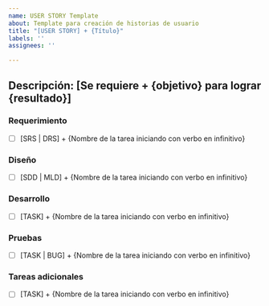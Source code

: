 ```yaml
---
name: USER STORY Template
about: Template para creación de historias de usuario
title: "[USER STORY] + {Título}"
labels: ''
assignees: ''

---
```


## **Descripción:**  [Se requiere + {objetivo} para lograr {resultado}]

### Requerimiento
- [ ] [SRS | DRS] + {Nombre de la tarea iniciando con verbo en infinitivo} 

### Diseño
- [ ] [SDD | MLD] + {Nombre de la tarea iniciando con verbo en infinitivo} 

### Desarrollo 
- [ ] [TASK] + {Nombre de la tarea iniciando con verbo en infinitivo} 

### Pruebas 
- [ ] [TASK | BUG] + {Nombre de la tarea iniciando con verbo en infinitivo}

### Tareas adicionales 
- [ ] [TASK] + {Nombre de la tarea iniciando con verbo en infinitivo}
